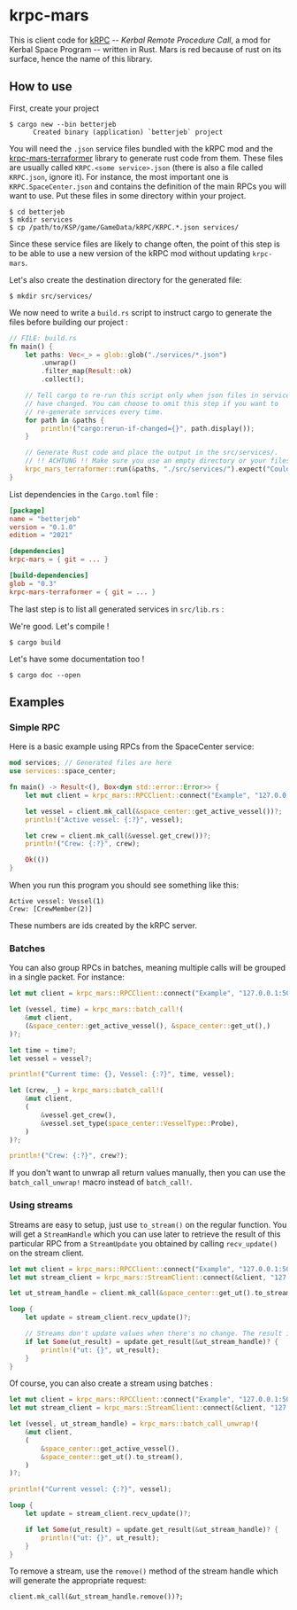# krpc-mars

This is client code for [kRPC] -- *Kerbal Remote Procedure Call*, a mod for
Kerbal Space Program -- written in Rust. Mars is red because of rust on its
surface, hence the name of this library.

[kRPC]: https://github.com/krpc/krpc

## How to use

First, create your project

    $ cargo new --bin betterjeb
          Created binary (application) `betterjeb` project

You will need the `.json` service files bundled with the kRPC mod and the
[krpc-mars-terraformer] library to generate rust code from them. These files are
usually called `KRPC.<some service>.json` (there is also a file called
`KRPC.json`, ignore it). For instance, the most important one is
`KRPC.SpaceCenter.json` and contains the definition of the main RPCs you will
want to use. Put these files in some directory within your project.

[krpc-mars-terraformer]: https://github.com/Cahu/krpc-mars-terraformer

    $ cd betterjeb
    $ mkdir services
    $ cp /path/to/KSP/game/GameData/kRPC/KRPC.*.json services/

Since these service files are likely to change often, the point of this step is
to be able to use a new version of the kRPC mod without updating `krpc-mars`.

Let's also create the destination directory for the generated file:

    $ mkdir src/services/

We now need to write a `build.rs` script to instruct cargo to generate the
files before building our project :

```rust
// FILE: build.rs
fn main() {
    let paths: Vec<_> = glob::glob("./services/*.json")
        .unwrap()
        .filter_map(Result::ok)
        .collect();

    // Tell cargo to re-run this script only when json files in services/
    // have changed. You can choose to omit this step if you want to
    // re-generate services every time.
    for path in &paths {
        println!("cargo:rerun-if-changed={}", path.display());
    }

    // Generate Rust code and place the output in the src/services/.
    // !! ACHTUNG !! Make sure you use an empty directory or your files may be overwritten.
    krpc_mars_terraformer::run(&paths, "./src/services/").expect("Could not terraform Mars");
}
```

List dependencies in the `Cargo.toml` file :

```toml
[package]
name = "betterjeb"
version = "0.1.0"
edition = "2021"

[dependencies]
krpc-mars = { git = ... }

[build-dependencies]
glob = "0.3"
krpc-mars-terraformer = { git = ... }
```

The last step is to list all generated services in `src/lib.rs` :

We're good. Let's compile !

    $ cargo build

Let's have some documentation too !

    $ cargo doc --open


## Examples

### Simple RPC

Here is a basic example using RPCs from the SpaceCenter service:

```rust
mod services; // Generated files are here
use services::space_center;

fn main() -> Result<(), Box<dyn std::error::Error>> {
    let mut client = krpc_mars::RPCClient::connect("Example", "127.0.0.1:50000")?;

    let vessel = client.mk_call(&space_center::get_active_vessel())?;
    println!("Active vessel: {:?}", vessel);

    let crew = client.mk_call(&vessel.get_crew())?;
    println!("Crew: {:?}", crew);

    Ok(())
}
```

When you run this program you should see something like this:

```
Active vessel: Vessel(1)
Crew: [CrewMember(2)]
```

These numbers are ids created by the kRPC server.

### Batches

You can also group RPCs in batches, meaning multiple calls will be grouped in a
single packet. For instance:

```rust
let mut client = krpc_mars::RPCClient::connect("Example", "127.0.0.1:50000")?;

let (vessel, time) = krpc_mars::batch_call!(
    &mut client,
    (&space_center::get_active_vessel(), &space_center::get_ut(),)
)?;

let time = time?;
let vessel = vessel?;

println!("Current time: {}, Vessel: {:?}", time, vessel);

let (crew, _) = krpc_mars::batch_call!(
    &mut client,
    (
        &vessel.get_crew(),
        &vessel.set_type(space_center::VesselType::Probe),
    )
)?;

println!("Crew: {:?}", crew?);
```

If you don't want to unwrap all return values manually, then you can use the
`batch_call_unwrap!` macro instead of `batch_call!`.

### Using streams

Streams are easy to setup, just use `to_stream()` on the regular function. You
will get a `StreamHandle` which you can use later to retrieve the result of
this particular RPC from a `StreamUpdate` you obtained by calling
`recv_update()` on the stream client.

```rust
let mut client = krpc_mars::RPCClient::connect("Example", "127.0.0.1:50000")?;
let mut stream_client = krpc_mars::StreamClient::connect(&client, "127.0.0.1:50001")?;

let ut_stream_handle = client.mk_call(&space_center::get_ut().to_stream())?;

loop {
    let update = stream_client.recv_update()?;

    // Streams don't update values when there's no change. The result is therefore an Option.
    if let Some(ut_result) = update.get_result(&ut_stream_handle)? {
        println!("ut: {}", ut_result);
    }
}
```

Of course, you can also create a stream using batches :

```rust
let mut client = krpc_mars::RPCClient::connect("Example", "127.0.0.1:50000")?;
let mut stream_client = krpc_mars::StreamClient::connect(&client, "127.0.0.1:50001")?;

let (vessel, ut_stream_handle) = krpc_mars::batch_call_unwrap!(
    &mut client,
    (
        &space_center::get_active_vessel(),
        &space_center::get_ut().to_stream(),
    )
)?;

println!("Current vessel: {:?}", vessel);

loop {
    let update = stream_client.recv_update()?;

    if let Some(ut_result) = update.get_result(&ut_stream_handle)? {
        println!("ut: {}", ut_result);
    }
}
```

To remove a stream, use the `remove()` method of the stream handle which will
generate the appropriate request:

```
client.mk_call(&ut_stream_handle.remove())?;
```
